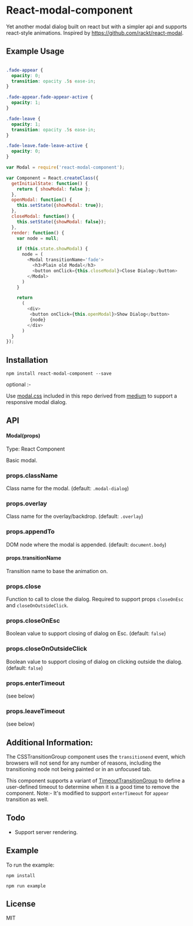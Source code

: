 # React-modal-component
Yet another modal dialog built on react but with a simpler api and supports react-style animations. Inspired by https://github.com/rackt/react-modal.

## Example Usage

```css

.fade-appear {
  opacity: 0;
  transition: opacity .5s ease-in;
}

.fade-appear.fade-appear-active {
  opacity: 1;
}

.fade-leave {
  opacity: 1;
  transition: opacity .5s ease-in;
}

.fade-leave.fade-leave-active {
  opacity: 0;
}

```

```js
var Modal = require('react-modal-component');

var Component = React.createClass({
  getInitialState: function() {
    return { showModal: false };
  },
  openModal: function() {
    this.setState({showModal: true});
  },
  closeModal: function() {
    this.setState({showModal: false});
  },
  render: function() {
    var node = null;

    if (this.state.showModal) {
      node = (
        <Modal transitionName='fade'>
          <h3>Plain old Modal</h3>
          <button onClick={this.closeModal}>Close Dialog</button>
        </Modal>
      )
    }

    return
      (
        <div>
         <button onClick={this.openModal}>Show Dialog</button>
         {node}
        </div>
      )
  }
});

```

## Installation

`npm install react-modal-component --save`

 optional :-

 Use [modal.css](./assets/modal.css) included in this repo derived from [medium](https://medium.com) to support a responsive modal dialog.

## API

#### Modal(props)

Type: React Component

Basic modal.

### props.className

Class name for the modal. (default: `.modal-dialog`)

### props.overlay

Class name for the overlay/backdrop. (default: `.overlay`)

### props.appendTo

DOM node where the modal is appended. (default: `document.body`)

#### props.transitionName

Transition name to base the animation on.

### props.close

Function to call to close the dialog. Required to support props `closeOnEsc` and `closeOnOutsideClick`.

### props.closeOnEsc

Boolean value to support closing of dialog on Esc. (default: `false`)

### props.closeOnOutsideClick

Boolean value to support closing of dialog on clicking outside the dialog. (default: `false`)

### props.enterTimeout

(see below)

### props.leaveTimeout

(see below)


## Additional Information:

The CSSTransitionGroup component uses the ```transitionend``` event, which browsers will not send for any number of reasons, including the
transitioning node not being painted or in an unfocused tab.

This component supports a variant of [TimeoutTransitionGroup](https://github.com/Khan/react-components/blob/master/js/timeout-transition-group.jsx) to define a user-defined timeout to determine
when it is a good time to remove the component. Note:- It's modified to support ```enterTimeout``` for ```appear``` transition as well.

## Todo

* Support server rendering.

## Example

To run the example:

`npm install`

`npm run example`

## License
MIT
